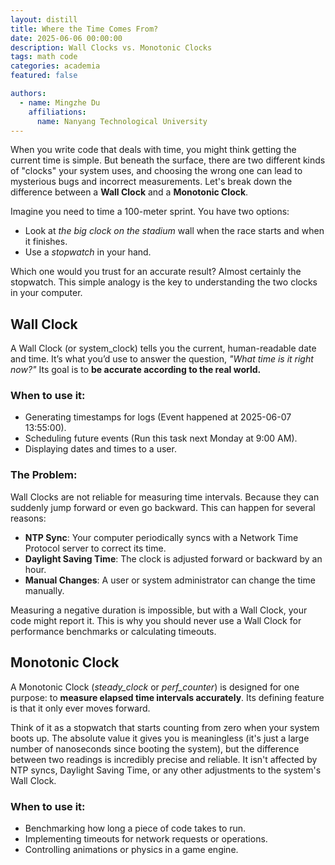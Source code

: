```yaml
---
layout: distill
title: Where the Time Comes From?
date: 2025-06-06 00:00:00
description: Wall Clocks vs. Monotonic Clocks
tags: math code
categories: academia
featured: false

authors:
  - name: Mingzhe Du
    affiliations:
      name: Nanyang Technological University
---
```



When you write code that deals with time, you might think getting the current time is simple. 
But beneath the surface, there are two different kinds of "clocks" your system uses, and choosing the wrong one can lead to mysterious bugs and incorrect measurements. 
Let's break down the difference between a **Wall Clock** and a **Monotonic Clock**.

Imagine you need to time a 100-meter sprint. You have two options:

- Look at _the big clock on the stadium_ wall when the race starts and when it finishes.
- Use a _stopwatch_ in your hand.
  
Which one would you trust for an accurate result? Almost certainly the stopwatch. This simple analogy is the key to understanding the two clocks in your computer.

## Wall Clock
A Wall Clock (or system_clock) tells you the current, human-readable date and time. 
It’s what you’d use to answer the question, _"What time is it right now?"_ Its goal is to **be accurate according to the real world.**

### When to use it:
- Generating timestamps for logs (Event happened at 2025-06-07 13:55:00).
- Scheduling future events (Run this task next Monday at 9:00 AM).
- Displaying dates and times to a user.

### The Problem: 
Wall Clocks are not reliable for measuring time intervals. Because they can suddenly jump forward or even go backward. This can happen for several reasons:

- **NTP Sync**: Your computer periodically syncs with a Network Time Protocol server to correct its time.
- **Daylight Saving Time**: The clock is adjusted forward or backward by an hour.
- **Manual Changes**: A user or system administrator can change the time manually.

Measuring a negative duration is impossible, but with a Wall Clock, your code might report it. 
This is why you should never use a Wall Clock for performance benchmarks or calculating timeouts.

## Monotonic Clock
A Monotonic Clock (_steady_clock_ or _perf_counter_) is designed for one purpose: to **measure elapsed time intervals accurately**. 
Its defining feature is that it only ever moves forward.

Think of it as a stopwatch that starts counting from zero when your system boots up. 
The absolute value it gives you is meaningless (it's just a large number of nanoseconds since booting the system), but the difference between two readings is incredibly precise and reliable. 
It isn't affected by NTP syncs, Daylight Saving Time, or any other adjustments to the system's Wall Clock.

### When to use it:
- Benchmarking how long a piece of code takes to run.
- Implementing timeouts for network requests or operations.
- Controlling animations or physics in a game engine.




